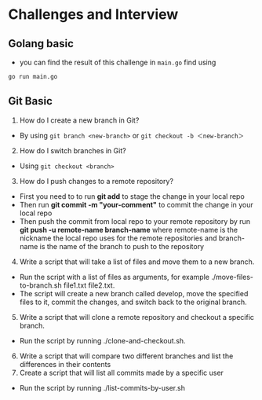 # Challenges and Interview

## Golang basic
- you can find the result of this challenge in `main.go` find using
```sh
go run main.go
```

## Git Basic

1. How do I create a new branch in Git?
- By using `git branch <new-branch>` or `git checkout -b ＜new-branch＞`
2. How do I switch branches in Git?
- Using `git checkout <branch>`
3. How do I push changes to a remote repository?
- First you need to to run <b>git add</b> to stage the change in your local repo
- Then run <b>git commit -m "your-comment"</b> to commit the change in your local repo
- Then push the commit from local repo to your remote repository by run <b>git push -u remote-name branch-name</b> where remote-name is the nickname the local repo uses for the remote repositories and branch-name is the name of the branch to push to the repository
4. Write a script that will take a list of files and move them to a new branch.
- Run the script with a list of files as arguments, for example ./move-files-to-branch.sh file1.txt file2.txt.
- The script will create a new branch called develop, move the specified files to it, commit the changes, and switch back to the original branch.
5. Write a script that will clone a remote repository and checkout a specific branch.
- Run the script by running ./clone-and-checkout.sh.
6. Write a script that will compare two different branches and list the differences in their contents
7. Create a script that will list all commits made by a specific user
- Run the script by running ./list-commits-by-user.sh